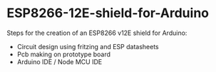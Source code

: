 # ESP8266-12E-shield-for-Arduino

Steps for the creation of an ESP8266 v12E shield for Arduino:

- Circuit design using fritzing and ESP datasheets
- Pcb making on prototype board
- Arduino IDE / Node MCU IDE
